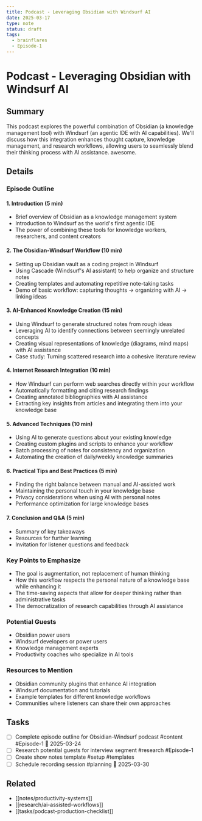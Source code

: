 ```yaml
---
title: Podcast - Leveraging Obsidian with Windsurf AI
date: 2025-03-17
type: note
status: draft
tags:
  - brainflares
  - Episode-1
---
```


# Podcast - Leveraging Obsidian with Windsurf AI

## Summary
This podcast explores the powerful combination of Obsidian (a knowledge management tool) with Windsurf (an agentic IDE with AI capabilities). We'll discuss how this integration enhances thought capture, knowledge management, and research workflows, allowing users to seamlessly blend their thinking process with AI assistance. awesome.

## Details

### Episode Outline

#### 1. Introduction (5 min)
- Brief overview of Obsidian as a knowledge management system
- Introduction to Windsurf as the world's first agentic IDE
- The power of combining these tools for knowledge workers, researchers, and content creators

#### 2. The Obsidian-Windsurf Workflow (10 min)
- Setting up Obsidian vault as a coding project in Windsurf
- Using Cascade (Windsurf's AI assistant) to help organize and structure notes
- Creating templates and automating repetitive note-taking tasks
- Demo of basic workflow: capturing thoughts → organizing with AI → linking ideas

#### 3. AI-Enhanced Knowledge Creation (15 min)
- Using Windsurf to generate structured notes from rough ideas
- Leveraging AI to identify connections between seemingly unrelated concepts
- Creating visual representations of knowledge (diagrams, mind maps) with AI assistance
- Case study: Turning scattered research into a cohesive literature review

#### 4. Internet Research Integration (10 min)
- How Windsurf can perform web searches directly within your workflow
- Automatically formatting and citing research findings
- Creating annotated bibliographies with AI assistance
- Extracting key insights from articles and integrating them into your knowledge base

#### 5. Advanced Techniques (10 min)
- Using AI to generate questions about your existing knowledge
- Creating custom plugins and scripts to enhance your workflow
- Batch processing of notes for consistency and organization
- Automating the creation of daily/weekly knowledge summaries

#### 6. Practical Tips and Best Practices (5 min)
- Finding the right balance between manual and AI-assisted work
- Maintaining the personal touch in your knowledge base
- Privacy considerations when using AI with personal notes
- Performance optimization for large knowledge bases

#### 7. Conclusion and Q&A (5 min)
- Summary of key takeaways
- Resources for further learning
- Invitation for listener questions and feedback

### Key Points to Emphasize

- The goal is augmentation, not replacement of human thinking
- How this workflow respects the personal nature of a knowledge base while enhancing it
- The time-saving aspects that allow for deeper thinking rather than administrative tasks
- The democratization of research capabilities through AI assistance

### Potential Guests
- Obsidian power users
- Windsurf developers or power users
- Knowledge management experts
- Productivity coaches who specialize in AI tools

### Resources to Mention
- Obsidian community plugins that enhance AI integration
- Windsurf documentation and tutorials
- Example templates for different knowledge workflows
- Communities where listeners can share their own approaches

## Tasks
- [ ] Complete episode outline for Obsidian-Windsurf podcast #content #Episode-1 📅 2025-03-24
- [ ] Research potential guests for interview segment #research #Episode-1
- [ ] Create show notes template #setup #templates
- [ ] Schedule recording session #planning 📅 2025-03-30

## Related
- [[notes/productivity-systems]]
- [[research/ai-assisted-workflows]]
- [[tasks/podcast-production-checklist]]
